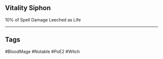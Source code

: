 ## Vitality Siphon
10% of Spell Damage Leeched as Life

---
## Tags
#BloodMage
#Notable
#PoE2
#Witch
